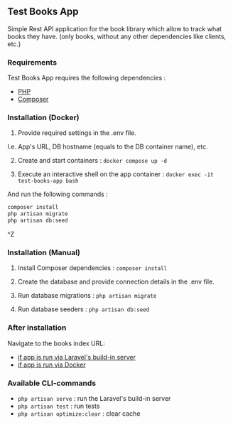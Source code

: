 ## Test Books App

Simple Rest API application for the book library which allow to track what books they have.
(only books, without any other dependencies like clients, etc.)

### Requirements

Test Books App requires the following dependencies :

- [PHP](https://www.php.net/releases/8.3/en.php)
- [Composer](https://getcomposer.org/)

### Installation (Docker)

1. Provide required settings in the .env file.

I.e. App's URL, DB hostname (equals to the DB container name), etc.

2. Create and start containers :
`docker compose up -d`

3. Execute an interactive shell on the app container :
`docker exec -it test-books-app bash`

And run the following commands :

```bash
composer install
php artisan migrate
php artisan db:seed
```

^Z

### Installation (Manual)

1. Install Composer dependencies :
`composer install`

2. Create the database and provide connection details in the .env file.

3. Run database migrations :
`php artisan migrate`

4. Run database seeders :
`php artisan db:seed`

### After installation

Navigate to the books index URL:

- [if app is run via Laravel's build-in server](http://127.0.0.1:8000)
- [if app is run via Docker](http://localhost)

### Available CLI-commands

- `php artisan serve` : run the Laravel's build-in server
- `php artisan test` : run tests
- `php artisan optimize:clear` : clear cache
